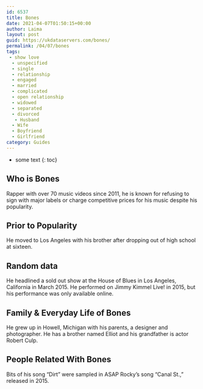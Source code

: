 ```yaml
---
id: 6537
title: Bones
date: 2021-04-07T01:50:15+00:00
author: Laima
layout: post
guid: https://ukdataservers.com/bones/
permalink: /04/07/bones
tags:
 - show love
  - unspecified
  - single
  - relationship
  - engaged
  - married
  - complicated
  - open relationship
  - widowed
  - separated
  - divorced
   - Husband
  - Wife
  - Boyfriend
  - Girlfriend
category: Guides
---
```


* some text
{: toc}


## Who is Bones
                  
                  
                  
Rapper with over 70 music videos since 2011, he is known for refusing to sign with major labels or charge competitive prices for his music despite his popularity.
                  
              
            
              
            
                
                
                
## Prior to Popularity
                  
                  
                  
He moved to Los Angeles with his brother after dropping out of high school at sixteen.
                  
              
            
              
            
                
                
                
## Random data
                  
                  
                  
He headlined a sold out show at the House of Blues in Los Angeles, California in March 2015. He performed on Jimmy Kimmel Live! in 2015, but his performance was only available online.
                  
              
            
              
            
                
                
                
## Family & Everyday Life of Bones
                  
                  
                  
He grew up in Howell, Michigan with his parents, a designer and photographer. He has a brother named Elliot and his grandfather is actor Robert Culp.
                  
              
            
              
            
                
                
                
## People Related With Bones
                  
                  
                  
Bits of his song &#8220;Dirt&#8221; were sampled in ASAP Rocky&#8217;s song &#8220;Canal St.,&#8221; released in 2015.
                  
              
            
              
            
                
              
            
              
              
            
            
              
            
          
          
          